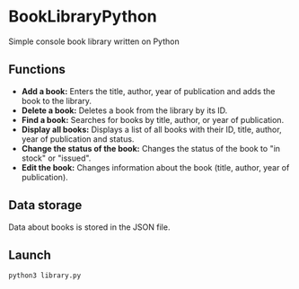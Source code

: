 # BookLibraryPython
Simple console book library written on Python

## Functions

* **Add a book:** Enters the title, author, year of publication and adds the book to the library.
* **Delete a book:** Deletes a book from the library by its ID.
* **Find a book:** Searches for books by title, author, or year of publication.
* **Display all books:** Displays a list of all books with their ID, title, author, year of publication and status.
* **Change the status of the book:** Changes the status of the book to "in stock" or "issued".
* **Edit the book:** Changes information about the book (title, author, year of publication).

## Data storage

Data about books is stored in the JSON file.

## Launch
```
python3 library.py
```

